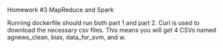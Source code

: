 Homework #3 MapReduce and Spark

Running dockerfile should run both part 1 and part 2. Curl is used to download the necessary csv files. This means you will get 4 CSVs named agnews_clean, bias, data_for_svm, and w. 